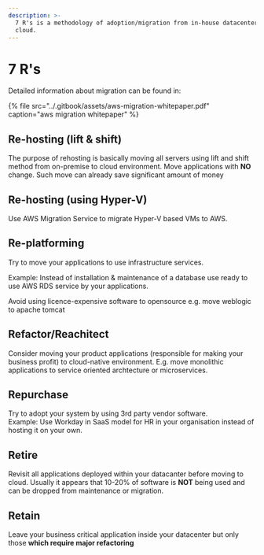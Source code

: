 ```yaml
---
description: >-
  7 R's is a methodology of adoption/migration from in-house datacenter into
  cloud.
---
```


# 7 R's

Detailed information about migration can be found in:

{% file src="../.gitbook/assets/aws-migration-whitepaper.pdf" caption="aws migration whitepaper" %}

## Re-hosting \(lift & shift\)

The purpose of rehosting is basically moving all servers using lift and shift method from on-premise to cloud environment. Move applications with **NO** change. Such move can already save significant amount of money

## Re-hosting \(using Hyper-V\)

Use AWS Migration Service to migrate Hyper-V based VMs to AWS.

## Re-platforming

Try to move your applications to use infrastructure services.

Example: Instead of installation & maintenance of a database use ready to use AWS RDS service by your applications.

Avoid using licence-expensive software to opensource e.g. move weblogic to apache tomcat

## Refactor/Reachitect

Consider moving your product applications \(responsible for making your business profit\) to cloud-native environment. E.g. move monolithic applications to service oriented archtecture or microservices.

## Repurchase

Try to adopt your system by using 3rd party vendor software.  
Example: Use Workday in SaaS model for HR in your organisation instead of hosting it on your own.

## Retire

Revisit all applications deployed within your datacanter before moving to cloud. Usually it appears that 10-20% of software is **NOT** being used and can be dropped from maintenance or migration.

## Retain

Leave your business critical application inside your datacenter but only those **which require major refactoring**

